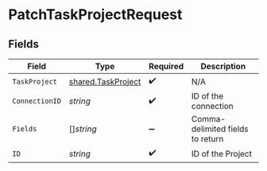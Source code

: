 # PatchTaskProjectRequest


## Fields

| Field                                                           | Type                                                            | Required                                                        | Description                                                     |
| --------------------------------------------------------------- | --------------------------------------------------------------- | --------------------------------------------------------------- | --------------------------------------------------------------- |
| `TaskProject`                                                   | [shared.TaskProject](../../../pkg/models/shared/taskproject.md) | :heavy_check_mark:                                              | N/A                                                             |
| `ConnectionID`                                                  | *string*                                                        | :heavy_check_mark:                                              | ID of the connection                                            |
| `Fields`                                                        | []*string*                                                      | :heavy_minus_sign:                                              | Comma-delimited fields to return                                |
| `ID`                                                            | *string*                                                        | :heavy_check_mark:                                              | ID of the Project                                               |